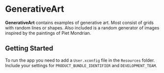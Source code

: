 # GenerativeArt

**GenerativeArt** contains examples of generative art. Most consist of grids with random lines or shapes. Also included is a random generator of images inspired by the paintings of Piet Mondrian.

## Getting Started
To run the app you need to add a `User.xconfig` file in the `Resources` folder. Include your settings for `PRODUCT_BUNDLE_IDENTIFIER` and `DEVELOPMENT_TEAM`.
